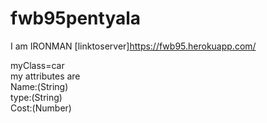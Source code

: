 # fwb95pentyala
I am IRONMAN
[linktoserver]https://fwb95.herokuapp.com/
<P> myClass=car
<br>
my attributes are
<br>Name:(String)
<br>type:(String)
<br>Cost:(Number)
</p>
